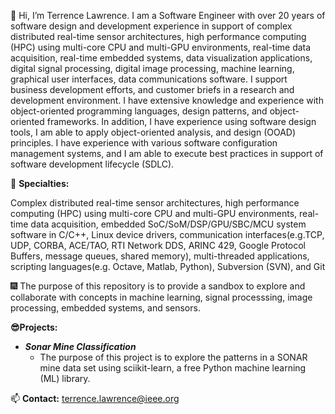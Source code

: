 <p>👋&nbsp;Hi, I&rsquo;m Terrence Lawrence. I am a Software Engineer with over 20 years of software design and development experience in support of complex distributed real-time sensor architectures, high performance computing (HPC) using multi-core CPU and multi-GPU environments, real-time data acquisition, real-time embedded systems, data visualization applications, digital signal processing, digital image processing, machine learning, graphical user interfaces, data communications software. I support business development efforts, and customer briefs in a research and development environment. I have extensive knowledge and experience with object-oriented programming languages, design patterns, and object-oriented frameworks. In addition, I have experience using software design tools, I am able to apply object-oriented analysis, and design (OOAD) principles. I have experience with various software configuration management systems, and I am able to execute best practices in support of software development lifecycle (SDLC).</p>
<p>👀&nbsp;<strong>Specialties:</strong></p>
<p>Complex distributed real-time sensor architectures, high performance computing (HPC) using multi-core CPU and multi-GPU environments, real-time data acquisition, embedded SoC/SoM/DSP/GPU/SBC/MCU system software in C/C++, Linux device drivers, communication interfaces(e.g.TCP, UDP, CORBA, ACE/TAO, RTI Network DDS, ARINC 429, Google Protocol Buffers, message queues, shared memory), multi-threaded applications, scripting languages(e.g. Octave, Matlab, Python), Subversion (SVN), and Git</p>
<p>🎆&nbsp;The purpose of this repository is to provide a sandbox to explore and collaborate with concepts in machine learning, signal processsing, image processing, embedded systems, and sensors.</p>
<p><strong>😎Projects:</strong></p>
<ul>
<li><em><strong>Sonar Mine Classification</strong></em>
<ul>
<li>The purpose of this project is to explore the patterns in a SONAR mine data set using sciikit-learn, a free Python machine learning (ML) library.</li>
</ul>
</li>
</ul>

📫 <strong>Contact:</strong> terrence.lawrence@ieee.org

<!---
lawrenceta/lawrenceta is a ✨ special ✨ repository because its `README.md` (this file) appears on your GitHub profile.
You can click the Preview link to take a look at your changes.
--->
